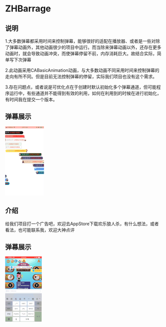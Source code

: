 # ZHBarrage
## 说明
1.大多数弹幕都采用时间来控制弹幕，能够很好的适配在播放器、或者是一些对除了弹幕动画外，其他动画很少的项目中运行。而当除来弹幕动画以外，还存在更多动画时，就会导致动画冲突，而使弹幕停留不前，内存消耗巨大。故结合实际，简单写下次弹幕

2.此动画采用CABasicAnimation动画，与大多数动画不同采用时间来控制弹幕的走向有所不同。但是目前无法控制弹幕的停留，实际我们项目也没有这个需求。

3.存在问题点，或者说是可优化点在于创建时默认初始化多个弹幕通道，但可能程序运行中，有些通道并不能得到有效的利用，如何在利用到的时候在进行初始化，有时间我在提交一个版本。

## 弹幕展示

![image](https://github.com/Zhangyunjiang123/ZHBarrage/blob/master/z9lb4-pte81.gif)

## 介绍
给我们项目打一个广告吧，欢迎去AppStore下载欢乐狼人杀，有什么想法，或者看法，也可能联系我，欢迎大神点评

## 弹幕展示

![image](https://github.com/Zhangyunjiang123/ZHBarrage/blob/master/wiscq-y36zs.gif)
